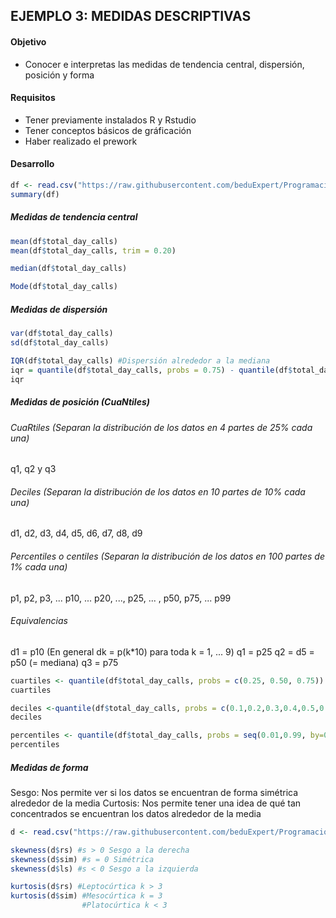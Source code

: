 ## EJEMPLO 3: MEDIDAS DESCRIPTIVAS

#### Objetivo
- Conocer e interpretas las medidas de tendencia central, dispersión, posición y forma

#### Requisitos
- Tener previamente instalados R y Rstudio
- Tener conceptos básicos de gráficación 
- Haber realizado el prework

#### Desarrollo
```R
df <- read.csv("https://raw.githubusercontent.com/beduExpert/Programacion-R-Santander-2022/main/Sesion-03/Data/telecom_service.csv")
summary(df)
```

##### Medidas de tendencia central
```R
mean(df$total_day_calls)
mean(df$total_day_calls, trim = 0.20)

median(df$total_day_calls)

Mode(df$total_day_calls)
```

##### Medidas de dispersión
```R
var(df$total_day_calls)
sd(df$total_day_calls)

IQR(df$total_day_calls) #Dispersión alrededor a la mediana
iqr = quantile(df$total_day_calls, probs = 0.75) - quantile(df$total_day_calls, probs = 0.25)
iqr
```

##### Medidas de posición (CuaNtiles)
###### CuaRtiles (Separan la distribución de los datos en 4 partes de 25% cada una)
q1, q2 y q3
###### Deciles (Separan la distribución de los datos en 10 partes de 10% cada una)
d1, d2, d3, d4, d5, d6, d7, d8, d9
###### Percentiles o centiles (Separan la distribución de los datos en 100 partes de 1% cada una) 
p1, p2, p3, ... p10, ... p20, ..., p25, ... , p50, p75, ... p99

###### Equivalencias
d1 = p10 (En general dk = p(k*10) para toda k = 1, ... 9)
q1 =  p25
q2 = d5 = p50 (= mediana)
q3 = p75

```R
cuartiles <- quantile(df$total_day_calls, probs = c(0.25, 0.50, 0.75))
cuartiles

deciles <-quantile(df$total_day_calls, probs = c(0.1,0.2,0.3,0.4,0.5,0.6,0.7,0.8,0.9))
deciles

percentiles <- quantile(df$total_day_calls, probs = seq(0.01,0.99, by=0.01))
percentiles
```

##### Medidas de forma
Sesgo: Nos permite ver si los datos se encuentran de forma simétrica alrededor de la media 
Curtosis: Nos permite tener una idea de qué tan concentrados se encuentran los datos alrededor 
de la media
```R
d <- read.csv("https://raw.githubusercontent.com/beduExpert/Programacion-R-Santander-2022/main/Sesion-03/Data/distribuciones.csv")

skewness(d$rs) #s > 0 Sesgo a la derecha
skewness(d$sim) #s = 0 Simétrica
skewness(d$ls) #s < 0 Sesgo a la izquierda

kurtosis(d$rs) #Leptocúrtica k > 3
kurtosis(d$sim) #Mesocúrtica k = 3
                #Platocúrtica k < 3
```

